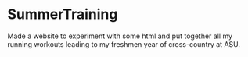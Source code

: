 # SummerTraining
Made a website to experiment with some html and put together all my running workouts leading to my freshmen year of cross-country at ASU.
